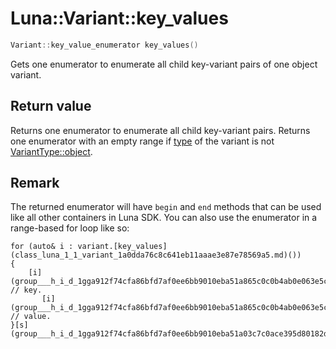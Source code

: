 # Luna::Variant::key_values

```c++
Variant::key_value_enumerator key_values()
```

Gets one enumerator to enumerate all child key-variant pairs of one object variant. 



## Return value
Returns one enumerator to enumerate all child key-variant pairs. Returns one enumerator with an empty range if [type](class_luna_1_1_variant_1a9d24401239f10fa7d53b0e0a53eb90b8.md) of the variant is not [VariantType::object](group___runtime_1ggac1ce0b9d7902d01bfd860c08aed25233aa8cfde6331bd59eb2ac96f8911c4b666.md). 

## Remark
The returned enumerator will have `begin` and `end` methods that can be used like all other containers in Luna SDK. You can also use the enumerator in a range-based for loop like so: 
```
for (auto& i : variant.[key_values](class_luna_1_1_variant_1a0dda76c8c641eb11aaae3e87e78569a5.md)())
{
    [i](group___h_i_d_1gga912f74cfa86bfd7af0ee6bb9010eba51a865c0c0b4ab0e063e5caa3387c1a8741.md).first; // key.
       [i](group___h_i_d_1gga912f74cfa86bfd7af0ee6bb9010eba51a865c0c0b4ab0e063e5caa3387c1a8741.md).second; // value.
}[s](group___h_i_d_1gga912f74cfa86bfd7af0ee6bb9010eba51a03c7c0ace395d80182db07ae2c30f034.md)
```


